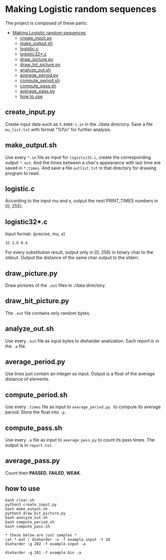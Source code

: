 # Making Logistic random sequences
The project is composed of these parts:

<!-- @import "[TOC]" {cmd="toc" depthFrom=1 depthTo=6 orderedList=false} -->

<!-- code_chunk_output -->

- [Making Logistic random sequences](#making-logistic-random-sequences)
  - [create_input.py](#create_inputpy)
  - [make_output.sh](#make_outputsh)
  - [logistic.c](#logisticc)
  - [logistic32*.c](#logistic32c)
  - [draw_picture.py](#draw_picturepy)
  - [draw_bit_picture.py](#draw_bit_picturepy)
  - [analyze_out.sh](#analyze_outsh)
  - [average_period.py](#average_periodpy)
  - [compute_period.sh](#compute_periodsh)
  - [compute_pass.sh](#compute_passsh)
  - [average_pass.py](#average_passpy)
  - [how to use](#how-to-use)

<!-- /code_chunk_output -->

## create_input.py
Create input data such as `3.6000-1.in` in the ./data directory. 
Save a file `mu_list.txt` with format "%f\n" for further analysis. 
## make_output.sh
Use every `*.in` file as input for `logistic32.c`, create the corresponding output `*.out`. And the times between a char's appearance with last time are saved in `*.times`.
And save a file `outlist.txt` in that directory for drawing program to read. 

## logistic.c
According to the input mu and x, output the next PRINT_TIMES numbers in [0, 255].
## logistic32*.c
Input format: (precise, mu, x)
```
32 3.6 0.4
```
For every substitution result, output only in [0, 256) in binary char to the stdout.
Output the distance of the same char output to the stderr. 
## draw_picture.py
Draw pictures of the `.out` files in ./data directory. 
## draw_bit_picture.py
The `.out` file contains only random bytes. 
## analyze_out.sh
Use every `.out` file as input bytes to dieharder analization. Each report is in the `.a` file. 
## average_period.py
Use lines just contain an integer as input. Output is a float of the average distance of elements. 
## compute_period.sh
Use every `.times` file as input to `average_period.py ` to compute its average period. 
Store the float into `.p`. 
## compute_pass.sh
Use every `.a` file as input to `average_pass.py` to count its pass times. The output is in `report.txt`.
## average_pass.py
Count their **PASSED**, **FAILED**, **WEAK**.


## how to use
    bash clear.sh
    python3 create_input.py
    bash make_output.sh
    python3 draw_bit_picture.py
    bash analyze_out.sh
    bash compute_period.sh
    bash compute_pass.sh

    * these below are just samples *
    cat *.out | dieharder -o -f example.input -t 10
    dieharder -g 202 -f example.input -a

    dieharder -g 201 -f example.bin -a

